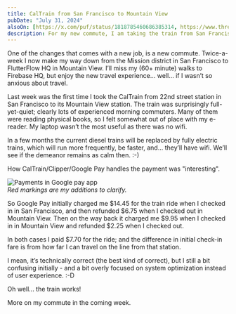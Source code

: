 ```yaml
---
title: CalTrain from San Francisco to Mountain View
pubDate: "July 31, 2024"
alsoOn: [https://x.com/puf/status/1818785460686385314, https://www.threads.net/@frankpuf/post/C-GuCfeyOqK, https://c.im/@puf/112883625448078125]
description: For my new commute, I am taking the train from San Francisco to Mountain View. My initial impressions are mixed, but not bad. Most interesting was how payment with Clipper on Google Pay works.
---
```


One of the changes that comes with a new job, is a new commute. Twice-a-week I now make my way down from the Mission district in San Francisco to FlutterFlow HQ in Mountain View. I’ll miss my (60+ minute) walks to Firebase HQ, but enjoy the new travel experience… well… if I wasn’t so anxious about travel.

Last week was the first time I took the CalTrain from 22nd street station in San Francisco to its Mountain View station. The train was surprisingly full-yet-quiet; clearly lots of experienced morning commuters. Many of them were reading physical books, so I felt somewhat out of place with my e-reader. My laptop wasn’t the most useful as there was no wifi.

In a few months the current diesel trains will be replaced by fully electric trains, which will run more frequently, be faster, and… they’ll have wifi. We’ll see if the demeanor remains as calm then. :-)

How CalTrain/Clipper/Google Pay handles the payment was "interesting".

![Payments in Google pay app](https://i.imgur.com/pMWkEqq.png)\
*Red markings are my additions to clarify.*

So Google Pay initially charged me $14.45 for the train ride when I checked in in San Francisco, and then refunded $6.75 when I checked out in Mountain View. Then on the way back it charged me $9.95 when I checked in in Mountain View and refunded $2.25 when I checked out. 

In both cases I paid $7.70 for the ride; and the difference in initial check-in fare is from how far I can travel on the line from that station. 

I mean, it’s technically correct (the best kind of correct), but I still a bit confusing initially - and a bit overly focused on system optimization instead of user experience. :-D

Oh well... the train works!

More on my commute in the coming week.